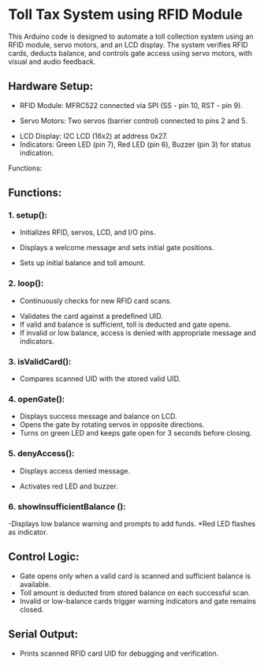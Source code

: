 # Toll Tax System using RFID Module 
This Arduino code is designed to automate a toll collection system using an RFID module, servo motors, and an LCD display. The system verifies RFID cards, deducts balance, and controls gate access using servo motors, with visual and audio feedback.
## Hardware Setup:
- RFID Module: MFRC522 connected via SPI (SS - pin 10, RST - pin 9).
* Servo Motors: Two servos (barrier control) connected to pins 2 and 5.
+ LCD Display: I2C LCD (16x2) at address 0x27.
+ Indicators: Green LED (pin 7), Red LED (pin 6), Buzzer (pin 3) for status indication.

Functions:
## Functions:
### 1.  setup():

   - Initializes RFID, servos, LCD, and I/O pins.
   * Displays a welcome message and sets initial gate positions.
   + Sets up initial balance and toll amount.
### 2. loop():

   - Continuously checks for new RFID card scans.
   * Validates the card against a predefined UID.
   * If valid and balance is sufficient, toll is deducted and gate opens.
   * If invalid or low balance, access is denied with appropriate message and indicators.
### 3. isValidCard():

   - Compares scanned UID with the stored valid UID.
### 4. openGate():

   - Displays success message and balance on LCD.
   - Opens the gate by rotating servos in opposite directions.
   - Turns on green LED and keeps gate open for 3 seconds before closing.
### 5. denyAccess():

   - Displays access denied message.
   * Activates red LED and buzzer.
### 6. showInsufficientBalance ():

   -Displays low balance warning and prompts to add funds.
   *Red LED flashes as indicator.
## Control Logic:
   - Gate opens only when a valid card is scanned and sufficient balance is available.
   - Toll amount is deducted from stored balance on each successful scan.
   - Invalid or low-balance cards trigger warning indicators and gate remains closed.

## Serial Output:
   - Prints scanned RFID card UID for debugging and verification.
